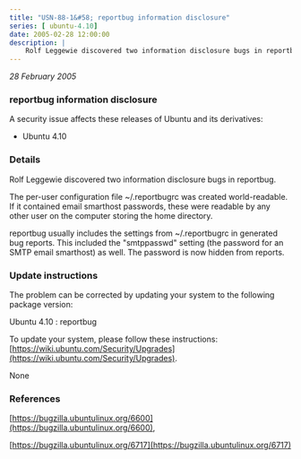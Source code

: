 ```yaml
---
title: "USN-88-1&#58; reportbug information disclosure"
series: [ ubuntu-4.10]
date: 2005-02-28 12:00:00
description: |
    Rolf Leggewie discovered two information disclosure bugs in reportbug.
--- 
```

 
 

*28 February 2005*

### reportbug information disclosure

A security issue affects these releases of Ubuntu and its derivatives:

* Ubuntu 4.10

### Details

Rolf Leggewie discovered two information disclosure bugs in reportbug.

The per-user configuration file ~/.reportbugrc was created world-readable. If it contained email smarthost passwords, these were readable by any other user on the computer storing the home directory.

reportbug usually includes the settings from ~/.reportbugrc in generated bug reports. This included the &quot;smtppasswd&quot; setting (the password for an SMTP email smarthost) as well. The password is now hidden from reports.

### Update instructions

The problem can be corrected by updating your system to the following package version:

Ubuntu 4.10
 : reportbug 

To update your system, please follow these instructions: [https://wiki.ubuntu.com/Security/Upgrades](https://wiki.ubuntu.com/Security/Upgrades).

None

### References

 
 [https://bugzilla.ubuntulinux.org/6600](https://bugzilla.ubuntulinux.org/6600), 

 [https://bugzilla.ubuntulinux.org/6717](https://bugzilla.ubuntulinux.org/6717)
 

